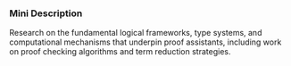 ### Mini Description

Research on the fundamental logical frameworks, type systems, and computational mechanisms that underpin proof assistants, including work on proof checking algorithms and term reduction strategies.
